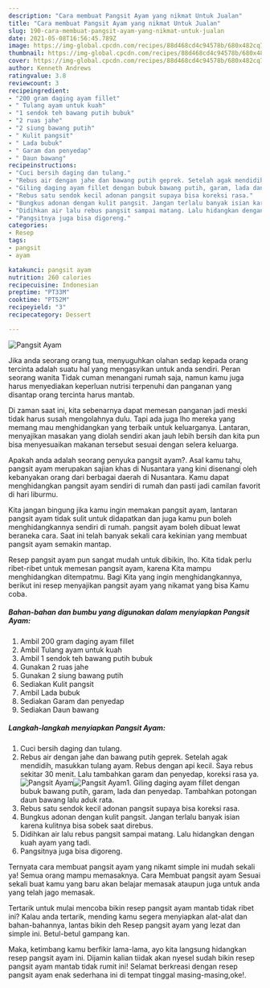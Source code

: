 ```yaml
---
description: "Cara membuat Pangsit Ayam yang nikmat Untuk Jualan"
title: "Cara membuat Pangsit Ayam yang nikmat Untuk Jualan"
slug: 190-cara-membuat-pangsit-ayam-yang-nikmat-untuk-jualan
date: 2021-05-08T16:56:45.789Z
image: https://img-global.cpcdn.com/recipes/88d468cd4c94578b/680x482cq70/pangsit-ayam-foto-resep-utama.jpg
thumbnail: https://img-global.cpcdn.com/recipes/88d468cd4c94578b/680x482cq70/pangsit-ayam-foto-resep-utama.jpg
cover: https://img-global.cpcdn.com/recipes/88d468cd4c94578b/680x482cq70/pangsit-ayam-foto-resep-utama.jpg
author: Kenneth Andrews
ratingvalue: 3.8
reviewcount: 3
recipeingredient:
- "200 gram daging ayam fillet"
- " Tulang ayam untuk kuah"
- "1 sendok teh bawang putih bubuk"
- "2 ruas jahe"
- "2 siung bawang putih"
- " Kulit pangsit"
- " Lada bubuk"
- " Garam dan penyedap"
- " Daun bawang"
recipeinstructions:
- "Cuci bersih daging dan tulang."
- "Rebus air dengan jahe dan bawang putih geprek. Setelah agak mendidih, masukkan tulang ayam. Rebus dengan api kecil. Saya rebus sekitar 30 menit. Lalu tambahkan garam dan penyedap, koreksi rasa ya."
- "Giling daging ayam fillet dengan bubuk bawang putih, garam, lada dan penyedap. Tambahkan potongan daun bawang lalu aduk rata."
- "Rebus satu sendok kecil adonan pangsit supaya bisa koreksi rasa."
- "Bungkus adonan dengan kulit pangsit. Jangan terlalu banyak isian karena kulitnya bisa sobek saat direbus."
- "Didihkan air lalu rebus pangsit sampai matang. Lalu hidangkan dengan kuah ayam yang tadi."
- "Pangsitnya juga bisa digoreng."
categories:
- Resep
tags:
- pangsit
- ayam

katakunci: pangsit ayam 
nutrition: 260 calories
recipecuisine: Indonesian
preptime: "PT33M"
cooktime: "PT52M"
recipeyield: "3"
recipecategory: Dessert

---
```



![Pangsit Ayam](https://img-global.cpcdn.com/recipes/88d468cd4c94578b/680x482cq70/pangsit-ayam-foto-resep-utama.jpg)

Jika anda seorang orang tua, menyuguhkan olahan sedap kepada orang tercinta adalah suatu hal yang mengasyikan untuk anda sendiri. Peran seorang  wanita Tidak cuman menangani rumah saja, namun kamu juga harus menyediakan keperluan nutrisi terpenuhi dan panganan yang disantap orang tercinta harus mantab.

Di zaman  saat ini, kita sebenarnya dapat memesan panganan jadi meski tidak harus susah mengolahnya dulu. Tapi ada juga lho mereka yang memang mau menghidangkan yang terbaik untuk keluarganya. Lantaran, menyajikan masakan yang diolah sendiri akan jauh lebih bersih dan kita pun bisa menyesuaikan makanan tersebut sesuai dengan selera keluarga. 



Apakah anda adalah seorang penyuka pangsit ayam?. Asal kamu tahu, pangsit ayam merupakan sajian khas di Nusantara yang kini disenangi oleh kebanyakan orang dari berbagai daerah di Nusantara. Kamu dapat menghidangkan pangsit ayam sendiri di rumah dan pasti jadi camilan favorit di hari liburmu.

Kita jangan bingung jika kamu ingin memakan pangsit ayam, lantaran pangsit ayam tidak sulit untuk didapatkan dan juga kamu pun boleh menghidangkannya sendiri di rumah. pangsit ayam boleh dibuat lewat beraneka cara. Saat ini telah banyak sekali cara kekinian yang membuat pangsit ayam semakin mantap.

Resep pangsit ayam pun sangat mudah untuk dibikin, lho. Kita tidak perlu ribet-ribet untuk memesan pangsit ayam, karena Kita mampu menghidangkan ditempatmu. Bagi Kita yang ingin menghidangkannya, berikut ini resep menyajikan pangsit ayam yang nikamat yang bisa Kamu coba.

<!--inarticleads1-->

##### Bahan-bahan dan bumbu yang digunakan dalam menyiapkan Pangsit Ayam:

1. Ambil 200 gram daging ayam fillet
1. Ambil  Tulang ayam untuk kuah
1. Ambil 1 sendok teh bawang putih bubuk
1. Gunakan 2 ruas jahe
1. Gunakan 2 siung bawang putih
1. Sediakan  Kulit pangsit
1. Ambil  Lada bubuk
1. Sediakan  Garam dan penyedap
1. Sediakan  Daun bawang




<!--inarticleads2-->

##### Langkah-langkah menyiapkan Pangsit Ayam:

1. Cuci bersih daging dan tulang.
1. Rebus air dengan jahe dan bawang putih geprek. Setelah agak mendidih, masukkan tulang ayam. Rebus dengan api kecil. Saya rebus sekitar 30 menit. Lalu tambahkan garam dan penyedap, koreksi rasa ya.
<img src="https://img-global.cpcdn.com/steps/73cb80f98af12689/160x128cq70/pangsit-ayam-langkah-memasak-2-foto.jpg" alt="Pangsit Ayam"><img src="https://img-global.cpcdn.com/steps/7d48c0079f7216dc/160x128cq70/pangsit-ayam-langkah-memasak-2-foto.jpg" alt="Pangsit Ayam">1. Giling daging ayam fillet dengan bubuk bawang putih, garam, lada dan penyedap. Tambahkan potongan daun bawang lalu aduk rata.
1. Rebus satu sendok kecil adonan pangsit supaya bisa koreksi rasa.
1. Bungkus adonan dengan kulit pangsit. Jangan terlalu banyak isian karena kulitnya bisa sobek saat direbus.
1. Didihkan air lalu rebus pangsit sampai matang. Lalu hidangkan dengan kuah ayam yang tadi.
1. Pangsitnya juga bisa digoreng.




Ternyata cara membuat pangsit ayam yang nikamt simple ini mudah sekali ya! Semua orang mampu memasaknya. Cara Membuat pangsit ayam Sesuai sekali buat kamu yang baru akan belajar memasak ataupun juga untuk anda yang telah jago memasak.

Tertarik untuk mulai mencoba bikin resep pangsit ayam mantab tidak ribet ini? Kalau anda tertarik, mending kamu segera menyiapkan alat-alat dan bahan-bahannya, lantas bikin deh Resep pangsit ayam yang lezat dan simple ini. Betul-betul gampang kan. 

Maka, ketimbang kamu berfikir lama-lama, ayo kita langsung hidangkan resep pangsit ayam ini. Dijamin kalian tiidak akan nyesel sudah bikin resep pangsit ayam mantab tidak rumit ini! Selamat berkreasi dengan resep pangsit ayam enak sederhana ini di tempat tinggal masing-masing,oke!.


